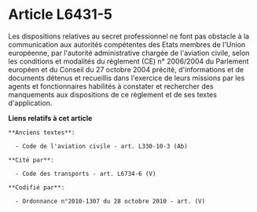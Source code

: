 # Article L6431-5

Les dispositions relatives au secret professionnel ne font pas obstacle à la communication aux autorités compétentes des
Etats membres de l'Union européenne, par l'autorité administrative chargée de l'aviation civile, selon les conditions et
modalités du règlement (CE) n° 2006/2004 du Parlement européen et du Conseil du 27 octobre 2004 précité, d'informations et de
documents détenus et recueillis dans l'exercice de leurs missions par les agents et fonctionnaires habilités à constater et
rechercher des manquements aux dispositions de ce règlement et de ses textes d'application.

**Liens relatifs à cet article**

	**Anciens textes**:

	  - Code de l'aviation civile - art. L330-10-3 (Ab)

	**Cité par**:

	  - Code des transports - art. L6734-6 (V)

	**Codifié par**:

	  - Ordonnance n°2010-1307 du 28 octobre 2010 - art. (V)
